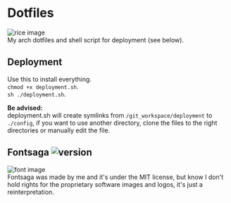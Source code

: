 # Dotfiles
![rice image](/src/rice.png)  
My arch dotfiles and shell script for deployment (see below).  

## Deployment
Use this to install everything.  
```chmod +x deployment.sh```.  
```sh ./deployment.sh```.

**Be advised:**  
deployment.sh will create symlinks from `/git_workspace/deployment` to ```./config```, if you want to use another directory, clone the files to the right directories or manually edit the file.  

## Fontsaga ![version](https://img.shields.io/badge/version-0.1.0-red)  
 ![font image](/src/fontsaga.png)  
Fontsaga was made by me and it's under the MIT license, but know I don't hold rights for the proprietary software images and logos, it's just a reinterpretation.
